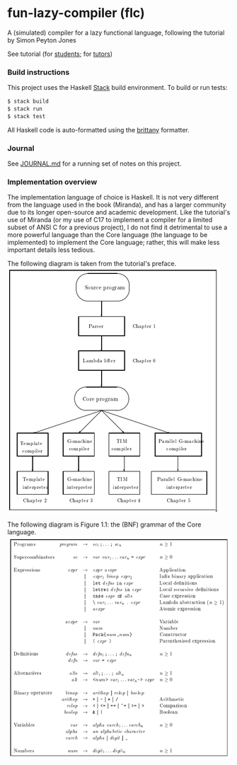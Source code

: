 # fun-lazy-compiler (flc)
A (simulated) compiler for a lazy functional language, following the tutorial by Simon Peyton Jones

See tutorial (for [students][student.pdf]; for [tutors][tutor.pdf])

### Build instructions
This project uses the Haskell [Stack][stack] build environment. To build or run tests:
```bash
$ stack build
$ stack run
$ stack test
```

All Haskell code is auto-formatted using the [brittany][brittany] formatter.

### Journal
See [JOURNAL.md][JOURNAL.md] for a running set of notes on this project.

### Implementation overview
The implementation language of choice is Haskell. It is not very different from the language used in the book (Miranda), and has a larger community due to its longer open-source and academic development. Like the tutorial's use of Miranda (or my use of C17 to implement a compiler for a limited subset of ANSI C for a previous project), I do not find it detrimental to use a more powerful language than the Core language (the language to be implemented) to implement the Core language; rather, this will make less important details less tedious.

The following diagram is taken from the tutorial's preface.
![Implementation overview][implementation_overview.png]

The following diagram is Figure 1.1: the (BNF) grammar of the Core language.
![Core language grammar][grammar.png]


[stack]: https://docs.haskellstack.org/en/stable/README/
[student.pdf]: https://www.microsoft.com/en-us/research/wp-content/uploads/1992/01/student.pdf
[tutor.pdf]: https://www.microsoft.com/en-us/research/uploads/prod/1992/01/tutor.pdf
[implementation_overview.png]: ./res/implementation_overview.png
[grammar.png]: ./res/bnf_grammar.png
[JOURNAL.md]: ./JOURNAL.md
[brittany]: https://hackage.haskell.org/package/brittany
